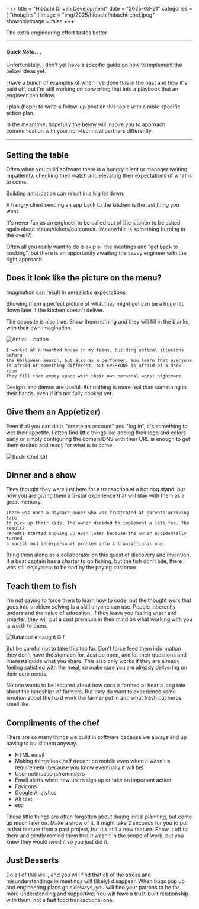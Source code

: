 +++
title = "Hibachi Driven Development"
date = "2025-03-21"
categories = [ "thoughts" ]
image = "img/2025/hibachi/hibachi-chef.jpeg"
showonlyimage = false
+++

The extra engineering effort tastes better
<!--more-->
---

#### Quick Note. . .

Unfortunately, I don't yet have a specific guide on how to implement the below ideas yet.

I have a bunch of examples of when I've done this in the past and how it's paid off, but I'm still working on converting that into
a playbook that an engineer can follow.

I plan (hope) to write a follow-up post on this topic with a more specific action plan.

In the meantime, hopefully the below will inspire you to approach communication with your non-technical partners differently.

---

## Setting the table

Often when you build software there is a hungry client or manager waiting impatiently, checking their watch and elevating their expectations of what is to come.

Building anticipation can result in a big let down.

A hangry client sending an app back to the kitchen is the last thing you want.

It's never fun as an engineer to be called out of the kitchen to be asked again about status/tickets/outcomes. (Meanwhile is something burning in the oven?)

Often all you really want to do is skip all the meetings and "get back to cooking", but there is an opportunity awaiting the savvy engineer with the right approach.

## Does it look like the picture on the menu?

Imagination can result in unrealistic expectations.

Showing them a perfect picture of what they might get can be a huge let down later if the kitchen doesn't deliver.

The opposite is also true. Show them nothing and they will fill in the blanks with their own imagination.

![Antici. . .pation](/img/anticipation.gif)

```
I worked at a haunted house in my teens, building optical illusions before 
the Halloween season, but also as a performer. You learn that everyone 
is afraid of something different, but EVERYONE is afraid of a dark room.
They fill that empty space with their own personal worst nightmare. 
```

Designs and demos are useful. But nothing is more real than something in their hands, even if it's not fully cooked yet.

## Give them an App(etizer)

Even if all you can do is "create an account" and "log in", it's something to wet their appetite. I often find little things like adding their logo and colors early or simply configuring the domain/DNS with their URL is enough to get them excited and ready for what is to come.

![Sushi Chef Gif](/img/2025/hibachi/sushi-chef.gif)

## Dinner and a show

They thought they were just here for a transaction at a hot dog stand, but now you are giving them a 5-star experience that will stay with them as a great memory.

```
There was once a daycare owner who was frustrated at parents arriving late 
to pick up their kids. The owner decided to implement a late fee. The result? 
Parents started showing up even later because the owner accidentally turned 
a social and interpersonal problem into a transactional one.
```

Bring them along as a collaborator on this quest of discovery and invention. If a boat captain has a charter to go fishing, but the fish don't bite, there was still enjoyment to be had by the paying customer.

## Teach them to fish

I'm not saying to force them to learn how to code, but the thought work that goes into problem solving is a skill anyone can use.
People inherently understand the value of education. If they leave you feeling wiser and smarter, they will put a cost premium in their mind on what working with you is worth to them.

![Ratatouille caught Gif](/img/2025/hibachi/ratatouille-caught.gif)

But be careful not to take this too far. Don't force feed them information they don't have the stomach for. Just be open, and let their questions and interests guide what you share. This also only works if they are already feeling satisfied with the meal, so make sure you are already delivering on their core needs.

No one wants to be lectured about how corn is farmed or hear a long tale about the hardships of farmers. But they do want to experience some emotion about the hard work the farmer put in and what fresh cut herbs smell like.

## Compliments of the chef

There are so many things we build in software because we always end up having to build them anyway.
* HTML email
* Making things look half decent on mobile even when it wasn't a requirement (because you know eventually it will be)
* User notifications/reminders
* Email alerts when new users sign up or take an important action
* Favicons
* Google Analytics
* Alt text
* etc

These little things are often forgotten about during initial planning, but come up much later on. Make a show of it. It might take 2 seconds for you to pull in that feature from a past project, but it's still a new feature. Show it off to them and gently remind them that it wasn't in the scope of work, but you knew they would need it so you just did it.

## Just Desserts

Do all of this well, and you will find that all of the stress and misunderstandings in meetings will (likely) disappear. When bugs pop up and engineering plans go sideways, you will find your patrons to be far more understanding and supportive. You will have a trust-built relationship with them, not a fast food transactional one.
